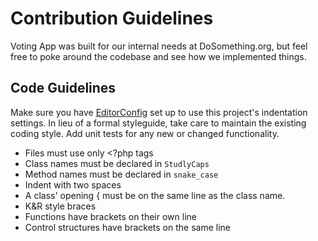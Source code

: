 # Contribution Guidelines
Voting App was built for our internal needs at DoSomething.org, but feel free to poke around the codebase and see how we implemented things.

## Code Guidelines
Make sure you have [EditorConfig](http://editorconfig.org) set up to use this project's indentation settings. In lieu of a formal styleguide, take care to maintain the existing coding style. Add unit tests for any new or changed functionality.



- Files must use only <?php tags
- Class names must be declared in `StudlyCaps`
- Method names must be declared in `snake_case`
- Indent with two spaces
- A class' opening { must be on the same line as the class name.
- K&R style braces
 - Functions have brackets on their own line
  - Control structures have brackets on the same line
